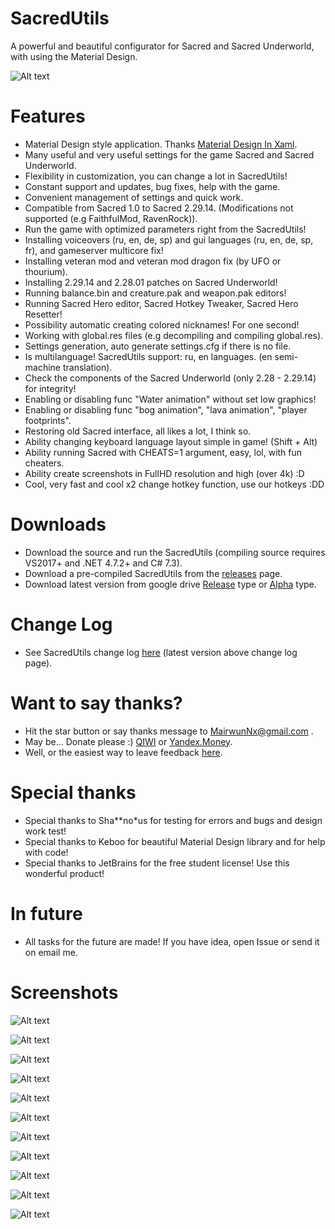 # SacredUtils
A powerful and beautiful configurator for Sacred and Sacred Underworld, with using the Material Design.

![Alt text](images/SacredUtils_MainPage.png "SacredUtils main page.")

# Features

 * Material Design style application. Thanks [Material Design In Xaml](https://github.com/MaterialDesignInXAML/MaterialDesignInXamlToolkit).
 * Many useful and very useful settings for the game Sacred and Sacred Underworld.
 * Flexibility in customization, you can change a lot in SacredUtils!
 * Constant support and updates, bug fixes, help with the game.
 * Convenient management of settings and quick work.
 * Compatible from Sacred 1.0 to Sacred 2.29.14. (Modifications not supported (e.g FaithfulMod, RavenRock)).
 * Run the game with optimized parameters right from the SacredUtils!
 * Installing voiceovers (ru, en, de, sp) and gui languages (ru, en, de, sp, fr), and gameserver multicore fix!
 * Installing veteran mod and veteran mod dragon fix (by UFO or thourium).
 * Installing 2.29.14 and 2.28.01 patches on Sacred Underworld!
 * Running balance.bin and creature.pak and weapon.pak editors!
 * Running Sacred Hero editor, Sacred Hotkey Tweaker, Sacred Hero Resetter!
 * Possibility automatic creating colored nicknames! For one second!
 * Working with global.res files (e.g decompiling and compiling global.res).
 * Settings generation, auto generate settings.cfg if there is no file.
 * Is multilanguage! SacredUtils support: ru, en languages. (en semi-machine translation).
 * Check the components of the Sacred Underworld (only 2.28 - 2.29.14) for integrity!
 * Enabling or disabling func "Water animation" without set low graphics!
 * Enabling or disabling func "bog animation", "lava animation", "player footprints".
 * Restoring old Sacred interface, all likes a lot, I think so.
 * Ability changing keyboard language layout simple in game! (Shift + Alt)
 * Ability running Sacred with CHEATS=1 argument, easy, lol, with fun cheaters.
 * Ability create screenshots in FullHD resolution and high (over 4k) :D
 * Cool, very fast and cool x2 change hotkey function, use our hotkeys :DD

# Downloads

 * Download the source and run the SacredUtils (compiling source requires VS2017+ and .NET 4.7.2+ and C# 7.3).
 * Download a pre-compiled SacredUtils from the [releases](https://github.com/MairwunNx/SacredUtils/releases) page.
 * Download latest version from google drive [Release](https://drive.google.com/file/d/1sDiiIYW0_JXMqh6IAHMOyf3IKPySCr4Q/view) type or [Alpha](https://drive.google.com/file/d/1xZzaj0v41S7nkSXkn4GWoDTkBtzeRc2Y/view) type.
 
# Change Log

 * See SacredUtils change log [here](https://github.com/MairwunNx/SacredUtils/blob/master/CHANGELOG.md) (latest version above change log page).

# Want to say thanks?

 * Hit the star button or say thanks message to MairwunNx@gmail.com .
 * May be... Donate please :) [QIWI](https://qiwi.me/mairwunnx) or [Yandex.Money](https://money.yandex.ru/to/410015993365458).
 * Well, or the easiest way to leave feedback [here](https://docs.google.com/forms/d/e/1FAIpQLSfkNwFlN2VV_gju2jo9iTxb5FRfmuUZC6FM-vd2ZErQBA1gwQ/viewform).

# Special thanks

 * Special thanks to Sha**no*us for testing for errors and bugs and design work test!
 * Special thanks to Keboo for beautiful Material Design library and for help with code!
 * Special thanks to JetBrains for the free student license! Use this wonderful product!

# In future

 * All tasks for the future are made! If you have idea, open Issue or send it on email me.

# Screenshots

![Alt text](images/SacredUtils_SampleScreen01.png)

![Alt text](images/SacredUtils_SampleScreen02.png)

![Alt text](images/SacredUtils_SampleScreen03.png)

![Alt text](images/SacredUtils_SampleScreen04.png)

![Alt text](images/SacredUtils_SampleScreen05.png)

![Alt text](images/SacredUtils_SampleScreen06.png)

![Alt text](images/SacredUtils_SampleScreen07.png)

![Alt text](images/SacredUtils_SampleScreen08.png)

![Alt text](images/SacredUtils_SampleScreen09.png)

![Alt text](images/SacredUtils_SampleScreen10.png)

![Alt text](images/SacredUtils_SampleScreen11.png)